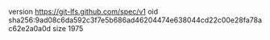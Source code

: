 version https://git-lfs.github.com/spec/v1
oid sha256:9ad08c6da592c3f7e5b686ad46204474e638044cd22c00e28fa78ac62e2a0a0d
size 1975

